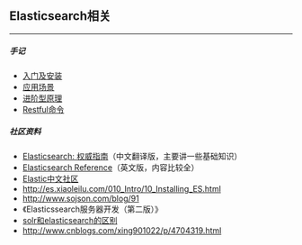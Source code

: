 ## Elasticsearch相关


---

##### 手记

* [入门及安装](elasticsearch-setup.md)
* [应用场景](elasticsearch-application.md)
* [进阶型原理](elasticsearch-theory.md)
* [Restful命令](elasticsearch-rest.md)

##### 社区资料

* [Elasticsearch: 权威指南](https://www.elastic.co/guide/cn/elasticsearch/guide/current/index.html)（中文翻译版，主要讲一些基础知识）
* [Elasticsearch Reference](https://www.elastic.co/guide/en/elasticsearch/reference/current/analysis-ngram-tokenizer.html)（英文版，内容比较全）
* [Elastic中文社区](https://github.com/elasticsearch-cn)
* http://es.xiaoleilu.com/010_Intro/10_Installing_ES.html
* http://www.sojson.com/blog/91
* 《Elasticssearch服务器开发（第二版）》
* [solr和elasticsearch的区别](solr和elasticsearch.md)
* http://www.cnblogs.com/xing901022/p/4704319.html